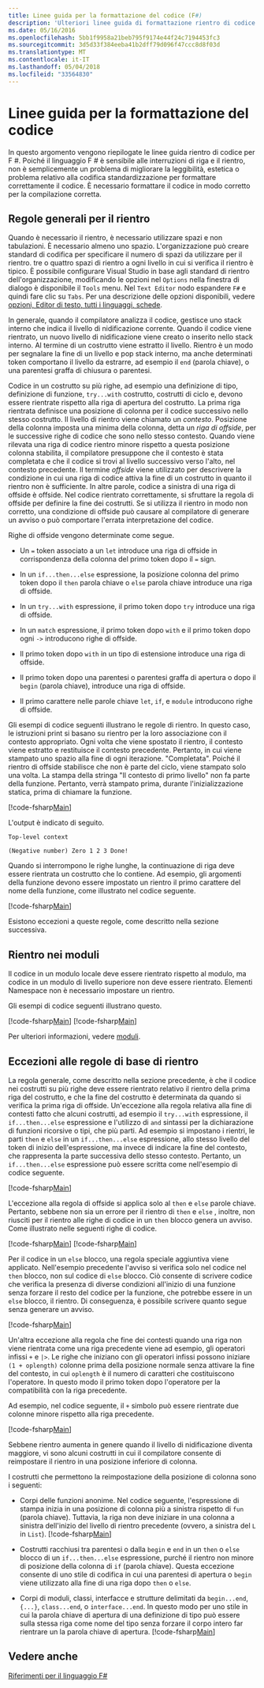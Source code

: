 ```yaml
---
title: Linee guida per la formattazione del codice (F#)
description: 'Ulteriori linee guida di formattazione rientro di codice per il linguaggio di programmazione per migliorare la leggibilità, estetica, standardizzazione e compilazione F #.'
ms.date: 05/16/2016
ms.openlocfilehash: 5bb1f9958a21beb795f9174e44f24c7194453fc3
ms.sourcegitcommit: 3d5d33f384eeba41b2dff79d096f47ccc8d8f03d
ms.translationtype: MT
ms.contentlocale: it-IT
ms.lasthandoff: 05/04/2018
ms.locfileid: "33564830"
---
```

# <a name="code-formatting-guidelines"></a>Linee guida per la formattazione del codice

In questo argomento vengono riepilogate le linee guida rientro di codice per F #. Poiché il linguaggio F # è sensibile alle interruzioni di riga e il rientro, non è semplicemente un problema di migliorare la leggibilità, estetica o problema relativo alla codifica standardizzazione per formattare correttamente il codice. È necessario formattare il codice in modo corretto per la compilazione corretta.


## <a name="general-rules-for-indentation"></a>Regole generali per il rientro
Quando è necessario il rientro, è necessario utilizzare spazi e non tabulazioni. È necessario almeno uno spazio. L'organizzazione può creare standard di codifica per specificare il numero di spazi da utilizzare per il rientro. tre o quattro spazi di rientro a ogni livello in cui si verifica il rientro è tipico. È possibile configurare Visual Studio in base agli standard di rientro dell'organizzazione, modificando le opzioni nel `Options` nella finestra di dialogo è disponibile il `Tools` menu. Nel `Text Editor` nodo espandere `F#` e quindi fare clic su `Tabs`. Per una descrizione delle opzioni disponibili, vedere [opzioni, Editor di testo, tutti i linguaggi, schede](https://msdn.microsoft.com/library/7sffa753.aspx).

In generale, quando il compilatore analizza il codice, gestisce uno stack interno che indica il livello di nidificazione corrente. Quando il codice viene rientrato, un nuovo livello di nidificazione viene creato o inserito nello stack interno. Al termine di un costrutto viene estratto il livello. Rientro è un modo per segnalare la fine di un livello e pop stack interno, ma anche determinati token comportano il livello da estrarre, ad esempio il `end` (parola chiave), o una parentesi graffa di chiusura o parentesi.

Codice in un costrutto su più righe, ad esempio una definizione di tipo, definizione di funzione, `try...with` costrutto, costrutti di ciclo e, devono essere rientrate rispetto alla riga di apertura del costrutto. La prima riga rientrata definisce una posizione di colonna per il codice successivo nello stesso costrutto. Il livello di rientro viene chiamato un *contesto*. Posizione della colonna imposta una minima della colonna, detta un *riga di offside*, per le successive righe di codice che sono nello stesso contesto. Quando viene rilevata una riga di codice rientro minore rispetto a questa posizione colonna stabilita, il compilatore presuppone che il contesto è stata completata e che il codice si trovi al livello successivo verso l'alto, nel contesto precedente. Il termine *offside* viene utilizzato per descrivere la condizione in cui una riga di codice attiva la fine di un costrutto in quanto il rientro non è sufficiente. In altre parole, codice a sinistra di una riga di offside è offside. Nel codice rientrato correttamente, si sfruttare la regola di offside per definire la fine dei costrutti. Se si utilizza il rientro in modo non corretto, una condizione di offside può causare al compilatore di generare un avviso o può comportare l'errata interpretazione del codice.

Righe di offside vengono determinate come segue.


- Un `=` token associato a un `let` introduce una riga di offside in corrispondenza della colonna del primo token dopo il `=` sign.


- In un `if...then...else` espressione, la posizione colonna del primo token dopo il `then` parola chiave o `else` parola chiave introduce una riga di offside.


- In un `try...with` espressione, il primo token dopo `try` introduce una riga di offside.


- In un `match` espressione, il primo token dopo `with` e il primo token dopo ogni `->` introducono righe di offside.


- Il primo token dopo `with` in un tipo di estensione introduce una riga di offside.


- Il primo token dopo una parentesi o parentesi graffa di apertura o dopo il `begin` (parola chiave), introduce una riga di offside.


- Il primo carattere nelle parole chiave `let`, `if`, e `module` introducono righe di offside.


Gli esempi di codice seguenti illustrano le regole di rientro. In questo caso, le istruzioni print si basano su rientro per la loro associazione con il contesto appropriato. Ogni volta che viene spostato il rientro, il contesto viene estratto e restituisce il contesto precedente. Pertanto, in cui viene stampato uno spazio alla fine di ogni iterazione. "Completata". Poiché il rientro di offside stabilisce che non è parte del ciclo, viene stampato solo una volta. La stampa della stringa "Il contesto di primo livello" non fa parte della funzione. Pertanto, verrà stampato prima, durante l'inizializzazione statica, prima di chiamare la funzione.

[!code-fsharp[Main](../../../samples/snippets/fsharp/code-formatting/snippet1.fs)]

L'output è indicato di seguito.

```
Top-level context

(Negative number) Zero 1 2 3 Done!
```

Quando si interrompono le righe lunghe, la continuazione di riga deve essere rientrata un costrutto che lo contiene. Ad esempio, gli argomenti della funzione devono essere impostato un rientro il primo carattere del nome della funzione, come illustrato nel codice seguente.

[!code-fsharp[Main](../../../samples/snippets/fsharp/code-formatting/snippet2.fs)]

Esistono eccezioni a queste regole, come descritto nella sezione successiva.


## <a name="indentation-in-modules"></a>Rientro nei moduli
Il codice in un modulo locale deve essere rientrato rispetto al modulo, ma codice in un modulo di livello superiore non deve essere rientrato. Elementi Namespace non è necessario impostare un rientro.

Gli esempi di codice seguenti illustrano questo.

[!code-fsharp[Main](../../../samples/snippets/fsharp/code-formatting/snippet3.fs)]
[!code-fsharp[Main](../../../samples/snippets/fsharp/code-formatting/snippet4.fs)]

Per ulteriori informazioni, vedere [moduli](modules.md).


## <a name="exceptions-to-the-basic-indentation-rules"></a>Eccezioni alle regole di base di rientro
La regola generale, come descritto nella sezione precedente, è che il codice nei costrutti su più righe deve essere rientrato relativo il rientro della prima riga del costrutto, e che la fine del costrutto è determinata da quando si verifica la prima riga di offside. Un'eccezione alla regola relativa alla fine di contesti fatto che alcuni costrutti, ad esempio il `try...with` espressione, il `if...then...else` espressione e l'utilizzo di `and` sintassi per la dichiarazione di funzioni ricorsive o tipi, che più parti. Ad esempio si impostano i rientri, le parti `then` e `else` in un `if...then...else` espressione, allo stesso livello del token di inizio dell'espressione, ma invece di indicare la fine del contesto, che rappresenta la parte successiva dello stesso contesto. Pertanto, un `if...then...else` espressione può essere scritta come nell'esempio di codice seguente.

[!code-fsharp[Main](../../../samples/snippets/fsharp/code-formatting/snippet5.fs)]

L'eccezione alla regola di offside si applica solo al `then` e `else` parole chiave. Pertanto, sebbene non sia un errore per il rientro di `then` e `else` , inoltre, non riusciti per il rientro alle righe di codice in un `then` blocco genera un avviso. Come illustrato nelle seguenti righe di codice.

[!code-fsharp[Main](../../../samples/snippets/fsharp/code-formatting/snippet6.fs)]
[!code-fsharp[Main](../../../samples/snippets/fsharp/code-formatting/snippet7.fs)]

Per il codice in un `else` blocco, una regola speciale aggiuntiva viene applicato. Nell'esempio precedente l'avviso si verifica solo nel codice nel `then` blocco, non sul codice di `else` blocco. Ciò consente di scrivere codice che verifica la presenza di diverse condizioni all'inizio di una funzione senza forzare il resto del codice per la funzione, che potrebbe essere in un `else` blocco, il rientro. Di conseguenza, è possibile scrivere quanto segue senza generare un avviso.

[!code-fsharp[Main](../../../samples/snippets/fsharp/code-formatting/snippet8.fs)]

Un'altra eccezione alla regola che fine dei contesti quando una riga non viene rientrata come una riga precedente viene ad esempio, gli operatori infissi `+` e `|>`. Le righe che iniziano con gli operatori infissi possono iniziare `(1 + oplength)` colonne prima della posizione normale senza attivare la fine del contesto, in cui `oplength` è il numero di caratteri che costituiscono l'operatore. In questo modo il primo token dopo l'operatore per la compatibilità con la riga precedente.

Ad esempio, nel codice seguente, il `+` simbolo può essere rientrate due colonne minore rispetto alla riga precedente.

[!code-fsharp[Main](../../../samples/snippets/fsharp/code-formatting/snippet9.fs)]

Sebbene rientro aumenta in genere quando il livello di nidificazione diventa maggiore, vi sono alcuni costrutti in cui il compilatore consente di reimpostare il rientro in una posizione inferiore di colonna.

I costrutti che permettono la reimpostazione della posizione di colonna sono i seguenti:


- Corpi delle funzioni anonime. Nel codice seguente, l'espressione di stampa inizia in una posizione di colonna più a sinistra rispetto di `fun` (parola chiave). Tuttavia, la riga non deve iniziare in una colonna a sinistra dell'inizio del livello di rientro precedente (ovvero, a sinistra del `L` in `List`).
[!code-fsharp[Main](../../../samples/snippets/fsharp/code-formatting/snippet10.fs)]

- Costrutti racchiusi tra parentesi o dalla `begin` e `end` in un `then` o `else` blocco di un `if...then...else` espressione, purché il rientro non minore di posizione della colonna di `if` (parola chiave). Questa eccezione consente di uno stile di codifica in cui una parentesi di apertura o `begin` viene utilizzato alla fine di una riga dopo `then` o `else`.


- Corpi di moduli, classi, interfacce e strutture delimitati da `begin...end`, `{...}`, `class...end`, o `interface...end`. In questo modo per uno stile in cui la parola chiave di apertura di una definizione di tipo può essere sulla stessa riga come nome del tipo senza forzare il corpo intero far rientrare un la parola chiave di apertura.
[!code-fsharp[Main](../../../samples/snippets/fsharp/code-formatting/snippet13.fs)]


## <a name="see-also"></a>Vedere anche
[Riferimenti per il linguaggio F#](index.md)
